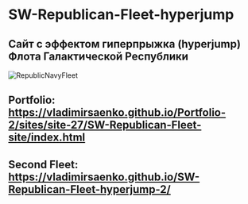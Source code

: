 # SW-Republican-Fleet-hyperjump

## Сайт с эффектом  гиперпрыжка (hyperjump) Флота Галактической Республики

![RepublicNavyFleet](https://user-images.githubusercontent.com/56477695/115123728-08360b80-9fc7-11eb-9627-052630c71aab.png)

## Portfolio: https://vladimirsaenko.github.io/Portfolio-2/sites/site-27/SW-Republican-Fleet-site/index.html

## Second Fleet: https://vladimirsaenko.github.io/SW-Republican-Fleet-hyperjump-2/ 
